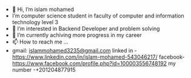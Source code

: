 - 👋 Hi, I’m islam mohamed
- I’m computer science student in faculty of computer and information technology level 3
- 👀 I’m interested in Backend Developer  and problem solving
- 🌱 I’m currently achiving more progress in my career 
- 📫 How to reach me ...
- gmail: islammohamed3235@gmail.com
linked in -https://www.linkedin.com/in/islam-mohamed-543046217/
facebook-https://www.facebook.com/profile.php?id=100003556748192
my number -+201204877915
 
